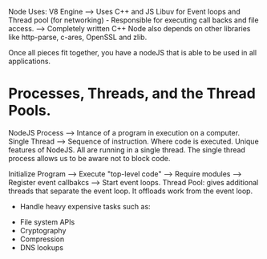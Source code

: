 Node Uses:
V8 Engine --> Uses C++ and JS
Libuv for Event loops and Thread pool (for networking) - Responsible for executing call backs and file access.  --> Completely written C++
Node also depends on other libraries like http-parse, c-ares, OpenSSL and zlib.

Once all pieces fit together, you have a nodeJS that is able to be used in all applications.

# Processes, Threads, and the Thread Pools.

NodeJS Process --> Intance of a program in execution on a computer.
Single Thread --> Sequence of instruction. Where code is executed. Unique features of NodeJS. All are running in a single thread.
The single thread process allows us to be aware not to block code.

Initialize Program --> Execute "top-level code" --> Require modules --> Register event callbakcs --> Start event loops.
Thread Pool: gives additional threads that separate the event loop. It offloads work from the event loop.
- Handle heavy expensive tasks such as:
* File system APIs
* Cryptography
* Compression
* DNS lookups
